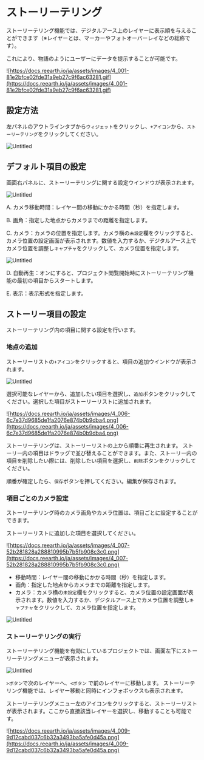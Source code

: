 # ストーリーテリング

ストーリーテリング機能では、デジタルアース上のレイヤーに表示順を与えることができます（※レイヤーとは、マーカーやフォトオーバーレイなどの総称です）。 

これにより、物語のようにユーザーにデータを提示することが可能です。

![https://docs.reearth.io/ja/assets/images/4_001-81e2bfce02fde31a9eb27c9f6ac63281.gif](https://docs.reearth.io/ja/assets/images/4_001-81e2bfce02fde31a9eb27c9f6ac63281.gif)

## 設定方法[](https://docs.reearth.io/ja/user-manual/widget/storytelling#%E3%82%B9%E3%83%88%E3%83%BC%E3%83%AA%E3%83%BC%E3%83%86%E3%83%AA%E3%83%B3%E3%82%B0%E3%81%AE%E6%9C%89%E5%8A%B9%E5%8C%96)

左パネルのアウトラインタブから`ウィジェット`をクリックし、`+アイコン`から、`ストーリーテリング`をクリックしてください。

![Untitled](%E3%82%B9%E3%83%88%E3%83%BC%E3%83%AA%E3%83%BC%E3%83%86%E3%83%AA%E3%83%B3%E3%82%AF%E3%82%99%20640fc3b2cfb44d31a105d241a0cf62b8/Untitled.png)

## デフォルト項目の設定

画面右パネルに、ストーリーテリングに関する設定ウインドウが表示されます。

![Untitled](%E3%82%B9%E3%83%88%E3%83%BC%E3%83%AA%E3%83%BC%E3%83%86%E3%83%AA%E3%83%B3%E3%82%AF%E3%82%99%20640fc3b2cfb44d31a105d241a0cf62b8/Untitled%201.png)



A. カメラ移動時間：レイヤー間の移動にかかる時間（秒）を指定します。

B. 画角：指定した地点からカメラまでの距離を指定します。

C. カメラ：カメラの位置を指定します。カメラ横の`未設定`欄をクリックすると、カメラ位置の設定画面が表示されます。数値を入力するか、デジタルアース上でカメラ位置を調整し`キャプチャ`をクリックして、カメラ位置を指定します。

![Untitled](%E3%82%B9%E3%83%88%E3%83%BC%E3%83%AA%E3%83%BC%E3%83%86%E3%83%AA%E3%83%B3%E3%82%AF%E3%82%99%20640fc3b2cfb44d31a105d241a0cf62b8/Untitled%202.png)



D. 自動再生：オンにすると、プロジェクト閲覧開始時にストーリーテリング機能の最初の項目からスタートします。

E. 表示：表示形式を指定します。


## ストーリー項目の設定[](https://docs.reearth.io/ja/user-manual/widget/storytelling#%E3%82%B9%E3%83%88%E3%83%BC%E3%83%AA%E3%83%BC%E9%A0%85%E7%9B%AE%E3%81%AE%E8%A8%AD%E5%AE%9A)

ストーリーテリング内の項目に関する設定を行います。



### 地点の追加[](https://docs.reearth.io/ja/user-manual/widget/storytelling#%E5%9C%B0%E7%82%B9%E3%81%AE%E8%BF%BD%E5%8A%A0)

ストーリーリストの`+アイコン`をクリックすると、項目の追加ウインドウが表示されます。

![Untitled](%E3%82%B9%E3%83%88%E3%83%BC%E3%83%AA%E3%83%BC%E3%83%86%E3%83%AA%E3%83%B3%E3%82%AF%E3%82%99%20640fc3b2cfb44d31a105d241a0cf62b8/Untitled%203.png)

選択可能なレイヤーから、追加したい項目を選択し、`追加`ボタンをクリックしてください。選択した項目がストーリーリストに追加されます。

![https://docs.reearth.io/ja/assets/images/4_006-6c7e37d9685de1fa2076e874b0b9dba4.png](https://docs.reearth.io/ja/assets/images/4_006-6c7e37d9685de1fa2076e874b0b9dba4.png)

ストーリーテリングは、ストーリーリストの上から順番に再生されます。 ストーリー内の項目はドラッグで並び替えることができます。また、ストーリー内の項目を削除したい際には、削除したい項目を選択し、`削除`ボタンをクリックしてください。

順番が確定したら、`保存`ボタンを押してください。編集が保存されます。


### 項目ごとのカメラ設定[](https://docs.reearth.io/ja/user-manual/widget/storytelling#%E9%A0%85%E7%9B%AE%E3%81%94%E3%81%A8%E3%81%AE%E3%82%AB%E3%83%A1%E3%83%A9%E8%A8%AD%E5%AE%9A)

ストーリーテリング時のカメラ画角やカメラ位置は、項目ごとに設定することができます。

ストーリーリストに追加した項目を選択してください。

![https://docs.reearth.io/ja/assets/images/4_007-52b281828a288810995b7b5fb908c3c0.png](https://docs.reearth.io/ja/assets/images/4_007-52b281828a288810995b7b5fb908c3c0.png)

- 移動時間：レイヤー間の移動にかかる時間（秒）を指定します。
- 画角：指定した地点からカメラまでの距離を指定します。
- カメラ：カメラ横の`未設定`欄をクリックすると、カメラ位置の設定画面が表示されます。数値を入力するか、デジタルアース上でカメラ位置を調整し`キャプチャ`をクリックして、カメラ位置を指定します。

![Untitled](%E3%82%B9%E3%83%88%E3%83%BC%E3%83%AA%E3%83%BC%E3%83%86%E3%83%AA%E3%83%B3%E3%82%AF%E3%82%99%20640fc3b2cfb44d31a105d241a0cf62b8/Untitled%204.png)


### ストーリーテリングの実行[](https://docs.reearth.io/ja/user-manual/widget/storytelling#%E3%82%B9%E3%83%88%E3%83%BC%E3%83%AA%E3%83%BC%E3%83%86%E3%83%AA%E3%83%B3%E3%82%B0%E3%81%AE%E5%AE%9F%E8%A1%8C)

ストーリーテリング機能を有効にしているプロジェクトでは、画面左下にストーリーテリングメニューが表示されます。

![Untitled](%E3%82%B9%E3%83%88%E3%83%BC%E3%83%AA%E3%83%BC%E3%83%86%E3%83%AA%E3%83%B3%E3%82%AF%E3%82%99%20640fc3b2cfb44d31a105d241a0cf62b8/Untitled%205.png)

`>ボタン`で次のレイヤーへ、`<ボタン` で前のレイヤーに移動します。 ストーリーテリング機能では、レイヤー移動と同時にインフォボックスも表示されます。

ストーリーテリングメニュー左のアイコンをクリックすると、ストーリーリストが表示されます。ここから直接該当レイヤーを選択し、移動することも可能です。

![https://docs.reearth.io/ja/assets/images/4_009-9d12cabd037c6b32a3493ba5afe0d45a.png](https://docs.reearth.io/ja/assets/images/4_009-9d12cabd037c6b32a3493ba5afe0d45a.png)
    
